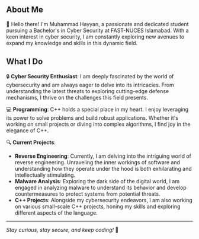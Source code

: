 ## About Me
👋 Hello there! I'm Muhammad Hayyan, a passionate and dedicated student pursuing a Bachelor's in Cyber Security at FAST-NUCES Islamabad. With a keen interest in cyber security, I am constantly exploring new avenues to expand my knowledge and skills in this dynamic field.

## What I Do
🔒 **Cyber Security Enthusiast**: I am deeply fascinated by the world of cybersecurity and am always eager to delve into its intricacies. From understanding the latest threats to exploring cutting-edge defense mechanisms, I thrive on the challenges this field presents.

💻 **Programming**: C++ holds a special place in my heart. I enjoy leveraging its power to solve problems and build robust applications. Whether it's working on small projects or diving into complex algorithms, I find joy in the elegance of C++.

🔍 **Current Projects**:
- **Reverse Engineering**: Currently, I am delving into the intriguing world of reverse engineering. Unraveling the inner workings of software and understanding how they operate under the hood is both exhilarating and intellectually stimulating.
- **Malware Analysis**: Exploring the dark side of the digital world, I am engaged in analyzing malware to understand its behavior and develop countermeasures to protect systems from potential threats.
- **C++ Projects**: Alongside my cybersecurity endeavors, I am also working on various small-scale C++ projects, honing my skills and exploring different aspects of the language.


---

*Stay curious, stay secure, and keep coding!* 🚀
